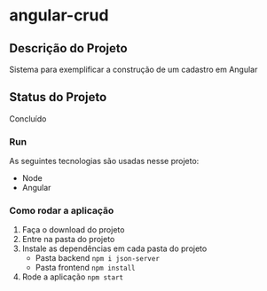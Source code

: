 # angular-crud

## Descrição do Projeto
Sistema para exemplificar a construção de um cadastro em Angular

## Status do Projeto
Concluído

### Run
As seguintes tecnologias são usadas nesse projeto:
 - Node
 - Angular

### Como rodar a aplicação
 1. Faça o download do projeto
 2. Entre na pasta do projeto
 3. Instale as dependências em cada pasta do projeto
    - Pasta backend ```npm i json-server```
    - Pasta frontend ```npm install```
 4. Rode a aplicação ```npm start```
